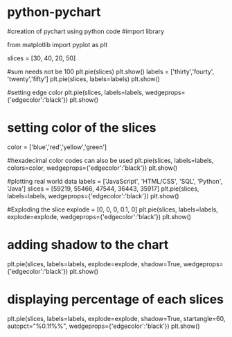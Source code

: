 # python-pychart

#creation of pychart using python code
#import library

from matplotlib import pyplot as plt

slices = [30, 40, 20, 50]

#sum needs not be 100
plt.pie(slices)
plt.show()
labels = ['thirty','fourty', 'twenty','fifty']
plt.pie(slices, labels=labels)
plt.show()

#setting edge color
plt.pie(slices, labels=labels, wedgeprops={'edgecolor':'black'})
plt.show()

# setting color of the slices
color = ['blue','red','yellow','green']

#hexadecimal color codes can also be used
plt.pie(slices, labels=labels, colors=color, wedgeprops={'edgecolor':'black'})
plt.show()

#plotting real world data
labels = ['JavaScript', 'HTML/CSS', 'SQL', 'Python', 'Java']
slices = [59219, 55466, 47544, 36443, 35917]
plt.pie(slices, labels=labels, wedgeprops={'edgecolor':'black'})
plt.show()

#Exploding the slice
explode = [0, 0, 0, 0.1, 0]
plt.pie(slices, labels=labels, explode=explode, wedgeprops={'edgecolor':'black'})
plt.show()

# adding shadow to the chart
plt.pie(slices, labels=labels, explode=explode, shadow=True, wedgeprops={'edgecolor':'black'})
plt.show()

# displaying percentage of each slices
plt.pie(slices, labels=labels, explode=explode, shadow=True, startangle=60, autopct="%0.1f%%", wedgeprops={'edgecolor':'black'})
plt.show()
